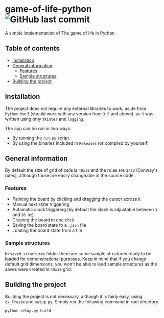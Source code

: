# game-of-life-python ![GitHub last commit](https://img.shields.io/github/last-commit/shaderlight/game-of-life-python)
A simple implementation of The game of life in Python.

## Table of contents
* [Installation](#installation)
* [General information](#general-information)
    * [Features](#features)
    * [Sample structures](#sample-structures)
* [Building the project](#building-the-project)

## Installation
The project does not require any external libraries to work, aside from `Python` itself (should work with any version from `3.5` and above), as
it was written using only `tkinter` and `logging`.

The app can be run in two ways:
- By running the `run.py` script
- By using the binaries included in `Releases` (or compiled by yourself)

## General information
By default the size of grid of cells is `40x30` and the rules are `3/23` (Conway's rules), although
those are easily changeable in the source code.

### Features
- Painting the board by clicking and dragging the cursor across it
- Manual next state triggering
- Automatic clock triggering (by default the clock is adjustable between `1` and `20 Hz`)
- Clearing the board in one click
- Saving the board state to a `.json` file
- Loading the board state from a file

### Sample structures
In `saved_structures` folder there are some sample structures ready to be loaded for demonstrational purposes.
Keep in mind that if you change default grid dimensions, you won't be able to load sample structures as the saves
were created in `40x30` grid.

## Building the project
Building the project is not necessary, although it is fairly easy, using `cx_Freeze` and `setup.py`.
Simply run the following command in root directory.
```
python setup.py build
```